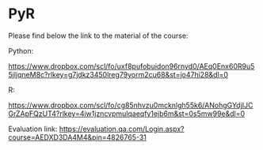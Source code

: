 # PyR

Please find below the link to the material of the course:

Python:

https://www.dropbox.com/scl/fo/uxf8pufobuidon96rnyd0/AEq0Enx60R9u55jljqneM8c?rlkey=g7jdkz3450lreg79yorm2cu68&st=jo47hi28&dl=0

R:

https://www.dropbox.com/scl/fo/cg85nhvzu0mcknlgh55k6/ANohgGYdjIJCGrZApFQzUT4?rlkey=4iw1jzncvpmulqaeqfy1ejb6m&st=0s5mw99e&dl=0


Evaluation link:
https://evaluation.qa.com/Login.aspx?course=AEDXD3DA4M4&pin=4826765-31

